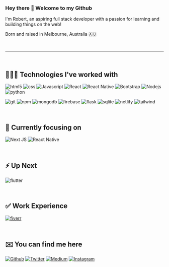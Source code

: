 ### Hey there 👋 Welcome to my Github
<p>I'm Robert, an aspiring full stack developer with a passion for learning and building things on the web!<p>
<p>Born and raised in Melbourne, Australia 🇦🇺 </p>

<br> 
<hr>
<br />

## 👨🏻‍💻 Technologies I've worked with
<p>
  <img alt="html5" src="https://img.shields.io/badge/-HTML5-E34F26?style=for-the-badge&logo=html5&logoColor=white" />
  <img alt="css" src="https://img.shields.io/badge/CSS3-1572B6?style=for-the-badge&logo=css3&logoColor=white" />
  <img alt="Javascript" src="https://img.shields.io/badge/-Javascript-F0DB4F?style=for-the-badge&logo=javascript&logoColor=black" />
  <img alt="React" src="https://img.shields.io/badge/-React-45b8d8?style=for-the-badge&logo=react&logoColor=white" />
  <img alt="React Native" src="https://img.shields.io/badge/React_Native-20232A?style=for-the-badge&logo=react&logoColor=61DAFB" />
  <img alt="Bootstrap" src="https://img.shields.io/badge/Bootstrap-563D7C?style=for-the-badge&logo=bootstrap&logoColor=white" />
  <img alt="Nodejs" src="https://img.shields.io/badge/-Nodejs-43853d?style=for-the-badge&logo=Node.js&logoColor=white" />
  <img alt="python" src="https://img.shields.io/badge/Python-3776AB?style=for-the-badge&logo=python&logoColor=white" />
  </p>
  <p>
  <img alt="git" src="https://img.shields.io/badge/-Git-F05032?style=for-the-badge&logo=git&logoColor=white" />
  <img alt="npm" src="https://img.shields.io/badge/-NPM-CB3837?style=for-the-badge&logo=npm&logoColor=white" />
  <img alt="mongodb" src="https://img.shields.io/badge/MongoDB-4EA94B?style=for-the-badge&logo=mongodb&logoColor=white" />
  <img alt="firebase" src="https://img.shields.io/badge/Firebase-039BE5?style=for-the-badge&logo=Firebase&logoColor=white" />
  <img alt="flask" src="https://img.shields.io/badge/Flask-000000?style=for-the-badge&logo=flask&logoColor=white" />
  <img alt="sqlite" src="https://img.shields.io/badge/SQLite-07405E?style=for-the-badge&logo=sqlite&logoColor=white" />
  <img alt="netlify" src="https://img.shields.io/badge/Netlify-00C7B7?style=for-the-badge&logo=netlify&logoColor=white" />  
  <img alt="tailwind" src="https://img.shields.io/badge/tailwindcss-0F172A?style=for-the-badge&logo=tailwindcss&logoColor=white" />  
  <!-- <img alt="flask" src="" /> --> 
</p>
<br />

## 🌱 Currently focusing on
<p>
<img alt="Next JS" src="https://img.shields.io/badge/Next-black?style=for-the-badge&logo=next.js&logoColor=white" />
<img alt="React Native" src="https://img.shields.io/badge/React_Native-20232A?style=for-the-badge&logo=react&logoColor=61DAFB" />
<!-- <img alt="swift" src="https://img.shields.io/badge/Swift-FA7343?style=for-the-badge&logo=swift&logoColor=white" /> -->
</p>
<br />

## ⚡️ Up Next
<p>
  <img alt="flutter" src="https://img.shields.io/badge/Flutter-02569B?style=for-the-badge&logo=flutter&logoColor=white" />
 <!--  <img alt="python" src="https://img.shields.io/badge/Python-3776AB?style=for-the-badge&logo=python&logoColor=white" /> -->
  
</p>
<br />

## ✅ Work Experience
<p>
<a href="https://www.fiverr.com/rsginc?public_mode=true"><img alt="fiverr" src="https://img.shields.io/badge/fiverr-1DBF73?style=for-the-badge&logo=fiverr&logoColor=white" />
</a>
 </p>
<br />

## ✉️ You can find me here 
<p>
<a href="https://github.com/robertgarofalo" target="_blank"><img alt="Github" src="https://img.shields.io/badge/GitHub-%2312100E.svg?&style=for-the-badge&logo=Github&logoColor=white" /></a> 
<a href="https://twitter.com/robertgarofalo_" target="_blank"><img alt="Twitter" src="https://img.shields.io/badge/twitter-%231DA1F2.svg?&style=for-the-badge&logo=twitter&logoColor=white" /></a> 
<!-- <a href="https://www.linkedin.com/in/robertgarofalo" target="_blank"><img alt="LinkedIn" src="https://img.shields.io/badge/linkedin-%230077B5.svg?&style=for-the-badge&logo=linkedin&logoColor=white" /></a> -->
<a href="https://medium.com/@robertgarofalo" target="_blank"><img alt="Medium" src="https://img.shields.io/badge/medium-%2312100E.svg?&style=for-the-badge&logo=medium&logoColor=white" /></a>
<a href="https://instagram.com/robertgarofalo_" target="_blank"><img alt="Instagram" src="https://img.shields.io/badge/Instagram-E4405F?style=for-the-badge&logo=instagram&logoColor=white" /></a>  
</p>
<br />

<!-- ## Check out my blog
<a href="https://www.robertgarofalo.com" target="_blank"><img alt="robert garofalo blog" src="https://img.shields.io/badge/website-000000?style=for-the-badge&logo=About.me&logoColor=white" /></a>
-->

<!--
**robertgarofalo/robertgarofalo** is a ✨ _special_ ✨ repository because its `README.md` (this file) appears on your GitHub profile.

Here are some ideas to get you started:

- 🔭 I’m currently working on ...
-  ...
- 👯 I’m looking to collaborate on ...
- 🤔 I’m looking for help with ...
- 💬 Ask me about ...

- 😄 Pronouns: ...
- ⚡ Fun fact: ...
-->
